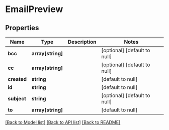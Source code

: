 # EmailPreview

## Properties
Name | Type | Description | Notes
------------ | ------------- | ------------- | -------------
**bcc** | **array[string]** |  | [optional] [default to null]
**cc** | **array[string]** |  | [optional] [default to null]
**created** | **string** |  | [default to null]
**id** | **string** |  | [default to null]
**subject** | **string** |  | [optional] [default to null]
**to** | **array[string]** |  | [default to null]

[[Back to Model list]](../README.md#documentation-for-models) [[Back to API list]](../README.md#documentation-for-api-endpoints) [[Back to README]](../README.md)


